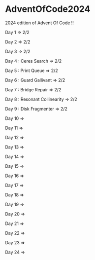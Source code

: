 # AdventOfCode2024

2024 edition of Advent Of Code !!

Day 1  => 2/2

Day 2  => 2/2

Day 3  => 2/2

Day 4 : Ceres Search => 2/2

Day 5 : Print Queue => 2/2

Day 6 : Guard Gallivant => 2/2

Day 7 : Bridge Repair => 2/2

Day 8 : Resonant Collinearity => 2/2

Day 9 : Disk Fragmenter => 2/2

Day 10 =>

Day 11 =>

Day 12 =>

Day 13 =>

Day 14 =>

Day 15 =>

Day 16 =>

Day 17 =>

Day 18 =>

Day 19 =>

Day 20 =>

Day 21 =>

Day 22 =>

Day 23 =>

Day 24 =>

